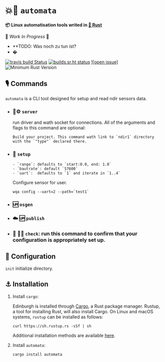 # 💥🐧 `automata`

 **📦  Linux automatisation tools writed in [🦀 **Rust**](https://github.com/smolkov/automata)**


🚧 _Work In Progress_ 🚧

* **TODO: Was noch zu tun ist?
* �

[![travis build Status](https://travis-ci.com/lar-rs/edinburgh.svg?branch=master)](https://travis-ci.com/smolkov/automata)
[![builds.sr.ht status](https://builds.sr.ht/~asmolkov/wqa/.build.yml.svg)](https://builds.sr.ht/~asmolkov/automata/.build.yml?)
[![open issue]][issue]
![Minimum Rust Version][min-rust-badge]

## 🎙️ Commands

`automata` is a CLI tool designed for setup and read ndir sensors data.

  - ### 🦀⚙️ `server`
    run driver and wath socket for connections.
    All of the arguments and flags to this command are optional:

        Build your project. This command wath link to `ndir1` directory
        with the `"type"` declared there.

  - ### 🔧 `setup`
        - `range`: defaults to `start:0.0, end: 1.0`
        - `bautrate`: default `57600`
        - `uart`:  defaults to `1` and iterate in `1..4`
      Configure sensor for user.

    ```
    wqa config --uart=2 --path=`test1`
    ```

  - ### 🆙 `osgen`

  - ### ☁️ 🆙 `publish`

  - ### 🔬 🕵️‍♀️ `check`: run this command to confirm that your configuration is appropriately set up.


## 🔩 Configuration

`init` initialize directory.



## ⚓ Installation

1. Install `cargo`:

    Edinburgh is installed through [Cargo](https://github.com/rust-lang/cargo#compiling-from-source), a Rust package manager. Rustup, a tool for installing Rust, will also install Cargo. On Linux and macOS systems, `rustup` can be installed as follows:

    ```
    curl https://sh.rustup.rs -sSf | sh
    ```

    Additional installation methods are available [here](https://forge.rust-lang.org/other-installation-methods.html).

2. Install `automata`:

    ```
    cargo install automata
    ```


<!-- Badges -->
[issue]: https://img.shields.io/github/issues/smolkov/automata?style=flat-square
[min-rust-badge]: https://img.shields.io/badge/rustc-1.38+-blue.svg

<!-- Server on tide [creating 🌊 web-server .deb binary with rust](https://gi.net.in/posts/creating-web-server-deb-binary-with-rust/) -->

